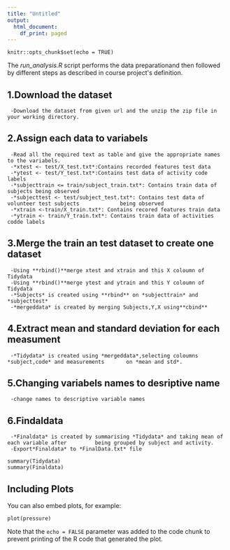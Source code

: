 ```yaml
---
title: "Untitled"
output:
  html_document:
    df_print: paged
---
```


```{r setup, include=FALSE}
knitr::opts_chunk$set(echo = TRUE)
```
The *run_analysis.R* script performs the data preparationand then followed by different steps as described in course project's definition.

## 1.Download the dataset
     -Download the dataset from given url and the unzip the zip file in your working directory.

## 2.Assign each data to variabels
     -Read all the required text as table and give the appropriate names to the variabels.
     -*xtest <- test/X_test.txt*:Contains recorded features test data
     -*ytest <- test/Y_test.txt*:Contains test data of activity code labels
     -*subjecttrain <= train/subject_train.txt*: Contains train data of subjects being observed
     -*subjecttest <- test/subject_test.txt*: Contains test data of volunteer test subjects             being observed
     -*xtrain <-train/X_train.txt*: Contains recored features train data
     -*ytrain <- train/Y_train.txt*: Contains train data of activities codde labels

## 3.Merge the train an test dataset to create one dataset
     -Using **rbind()**merge xtest and xtrain and this X coloumn of Tidydata
     -Using **rbind()**merge ytest and ytrain and this Y coloumn of Tidydata
     -*Subjects* is created using **rbind** on *subjecttrain* and *subjecttest*
     -*mergeddata* is created by merging Subjects,Y,X using**cbind**
## 4.Extract mean and standard deviation for each measument
     -*Tidydata* is created using *mergeddata*,selecting coloumns *subject,code* and measurements       on *mean and std*.
## 5.Changing variabels names to desriptive name
     -change names to descriptive variable names
## 6.Findaldata
     -*Finaldata* is created by summarising *Tidydata* and taking mean of each variable after         being grouped by subject and activity.
     -Export*Finaldata* to *FinalData.txt* file
     
     

```{r cars}
summary(Tidydata)
summary(Finaldata)
```

## Including Plots

You can also embed plots, for example:

```{r pressure, echo=FALSE}
plot(pressure)
```

Note that the `echo = FALSE` parameter was added to the code chunk to prevent printing of the R code that generated the plot.
